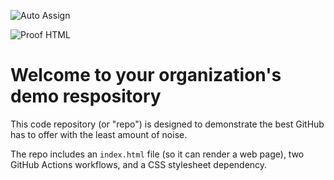 ![Auto Assign](https://github.com/SuperCodingFullStack/demo-repository/actions/workflows/auto-assign.yml/badge.svg)

![Proof HTML](https://github.com/SuperCodingFullStack/demo-repository/actions/workflows/proof-html.yml/badge.svg)

# Welcome to your organization's demo respository
This code repository (or "repo") is designed to demonstrate the best GitHub has to offer with the least amount of noise.

The repo includes an `index.html` file (so it can render a web page), two GitHub Actions workflows, and a CSS stylesheet dependency.
